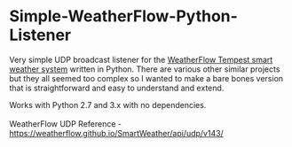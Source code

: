 # Simple-WeatherFlow-Python-Listener
Very simple UDP broadcast listener for the [WeatherFlow Tempest smart weather system](https://weatherflow.com/tempest-weather-system/) written in Python.
There are various other similar projects but they all seemed too complex so I wanted to make a bare bones version that is straightforward and easy to understand and extend. 

Works with Python 2.7 and 3.x with no dependencies.
<br/>
<br/>
WeatherFlow UDP Reference - https://weatherflow.github.io/SmartWeather/api/udp/v143/


